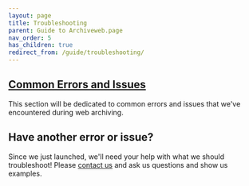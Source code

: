 ```yaml
---
layout: page
title: Troubleshooting
parent: Guide to Archiveweb.page
nav_order: 5
has_children: true
redirect_from: /guide/troubleshooting/
---
```


## [Common Errors and Issues](troubleshooting/errors)
This section will be dedicated to common errors and issues that we've encountered during web archiving.


## Have another error or issue?
Since we just launched, we'll need your help with what we should troubleshoot! Please [contact us](contact) and ask us questions and show us examples.

